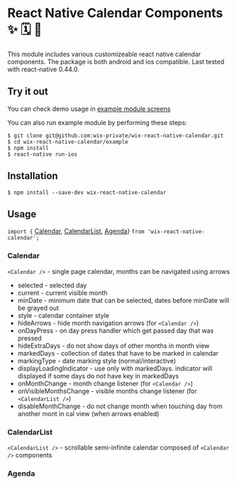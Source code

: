 # React Native Calendar Components ✨ 🗓️ 📆

This module includes various customizeable react native calendar components. The package is both android and ios compatible. Last tested with react-native 0.44.0.

## Try it out

You can check demo usage in [example module screens](https://github.com/wix-private/wix-react-native-calendar/tree/master/example/src/screens)

You can also run example module by performing these steps:

```
$ git clone git@github.com:wix-private/wix-react-native-calendar.git
$ cd wix-react-native-calendar/example
$ npm install
$ react-native run-ios
```

## Installation

```
$ npm install --save-dev wix-react-native-calendar
```

## Usage

`import {` [Calendar](#calendar), [CalendarList](#calendarlist), [Agenda](#agenda)} `from 'wix-react-native-calendar';`

### Calendar

`<Calendar />` - single page calendar, months can be navigated using arrows

* selected - selected day
* current - current visible month
* minDate - minimum date that can be selected, dates before minDate will be grayed out
* style - calendar container style
* hideArrows - hide month navigation arrows (for `<Calendar />`)
* onDayPress - on day press handler which get passed day that was pressed
* hideExtraDays - do not show days of other months in month view
* markedDays - collection of dates that have to be marked in calendar
* markingType - date marking style (normal/interactive)
* displayLoadingIndicator - use only with markedDays. indicator will displayed if some days do not have key in markedDays
* onMonthChange - month change listener (for `<Calendar />`)
* onVisibleMonthsChange - visible months change listener (for `<CalendarList />`)
* disableMonthChange - do not change month when touching day from another mont in cal view (when arrows enabled)

### CalendarList

`<CalendarList />` - scrollable semi-infinite calendar composed of `<Calendar />` components

### Agenda

